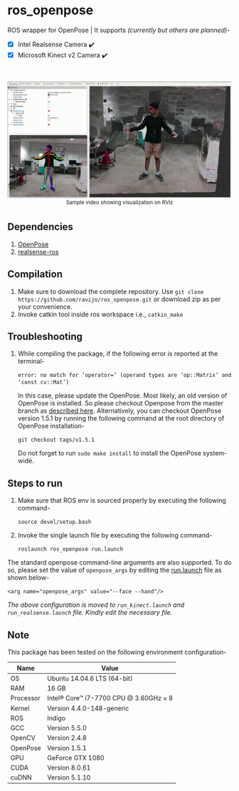 # ros_openpose

ROS wrapper for OpenPose | It supports *(currently but others are planned)*-

- [x] Intel Realsense Camera :heavy_check_mark:
- [x] Microsoft Kinect v2 Camera :heavy_check_mark:

</br>

<p align="center">
    <img src="files/ros_openpose.gif", width="800">
    </br>
    <sup>Sample video showing visualization on RViz</sup>
</p>


## Dependencies
1. [OpenPose](https://github.com/CMU-Perceptual-Computing-Lab/openpose)
1. [realsense-ros](https://github.com/IntelRealSense/realsense-ros)


## Compilation
1. Make sure to download the complete repository. Use `git clone https://github.com/ravijo/ros_openpose.git` or download zip as per your convenience.
1. Invoke catkin tool inside ros workspace i.e., `catkin_make`


## Troubleshooting
1. While compiling the package, if the following error is reported at the terminal-
    ```
    error: no match for ‘operator=’ (operand types are ‘op::Matrix’ and ‘const cv::Mat’)
    ```
    In this case, please update the OpenPose. Most likely, an old version of OpenPose is installed. So please checkout Openpose from the master branch as [described here](https://github.com/CMU-Perceptual-Computing-Lab/openpose/blob/master/doc/installation.md#update-openpose). Alternatively, you can checkout OpenPose version 1.5.1 by running the following command at the root directory of OpenPose installation-


       git checkout tags/v1.5.1


    Do not forget to run `sudo make install` to install the OpenPose system-wide.


## Steps to run
1. Make sure that ROS env is sourced properly by executing the following command-
    ```
   source devel/setup.bash
    ```
1. Invoke the single launch file by executing the following command-
    ```
   roslaunch ros_openpose run.launch
    ```

The standard openpose command-line arguments are also supported. To do so, please set the value of `openpose_args` by editing the [run.launch](https://github.com/ravijo/ros_openpose/blob/70244a91459a8d5fe3e6ffc58c9767b4620ae88d/launch/run.launch#L15) file as shown below-

```
<arg name="openpose_args" value="--face --hand"/>
```
_The above configuration is moved to `run_kinect.launch` and `run_realsense.launch` file. Kindly edit the necessary file._

## Note
This package has been tested on the following environment configuration-

| Name      | Value                                  |
| ----------| -------------------------------------- |
| OS        | Ubuntu 14.04.6 LTS (64-bit)            |
| RAM       | 16 GB                                  |
| Processor | Intel® Core™ i7-7700 CPU @ 3.60GHz × 8 |
| Kernel    | Version 4.4.0-148-generic              |
| ROS       | Indigo                                 |
| GCC       | Version 5.5.0                          |
| OpenCV    | Version 2.4.8                          |
| OpenPose  | Version 1.5.1                          |
| GPU       | GeForce GTX 1080                       |
| CUDA      | Version 8.0.61                         |
| cuDNN     | Version 5.1.10                         |

